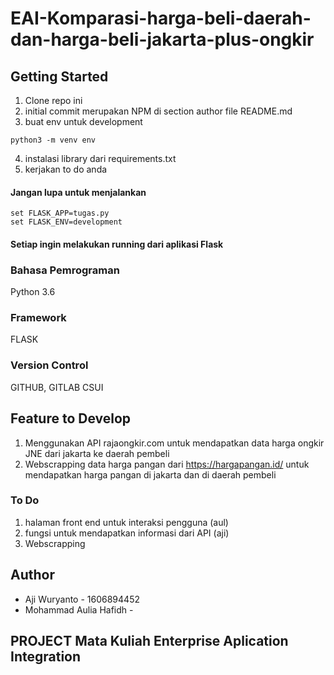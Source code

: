 # EAI-Komparasi-harga-beli-daerah-dan-harga-beli-jakarta-plus-ongkir

## Getting Started

1. Clone repo ini
2. initial commit merupakan NPM di section author file README.md
3. buat env untuk development
```
python3 -m venv env
```
4. instalasi library dari requirements.txt
5. kerjakan to do anda

#### Jangan lupa untuk menjalankan 
```
set FLASK_APP=tugas.py
set FLASK_ENV=development
```

#### Setiap ingin melakukan running dari aplikasi Flask

### Bahasa Pemrograman

Python 3.6

### Framework

FLASK

### Version Control

GITHUB, GITLAB CSUI

## Feature to Develop

1. Menggunakan API rajaongkir.com untuk mendapatkan data harga ongkir JNE dari jakarta ke daerah pembeli
2. Webscrapping data harga pangan dari https://hargapangan.id/ untuk mendapatkan harga pangan di jakarta dan di daerah pembeli

### To Do

1. halaman front end untuk interaksi pengguna (aul)
2. fungsi untuk mendapatkan informasi dari API  (aji)
3. Webscrapping

## Author
- Aji Wuryanto - 1606894452
- Mohammad Aulia Hafidh - 

## PROJECT Mata Kuliah Enterprise Aplication Integration
